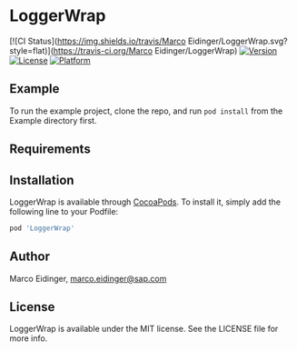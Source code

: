# LoggerWrap

[![CI Status](https://img.shields.io/travis/Marco Eidinger/LoggerWrap.svg?style=flat)](https://travis-ci.org/Marco Eidinger/LoggerWrap)
[![Version](https://img.shields.io/cocoapods/v/LoggerWrap.svg?style=flat)](https://cocoapods.org/pods/LoggerWrap)
[![License](https://img.shields.io/cocoapods/l/LoggerWrap.svg?style=flat)](https://cocoapods.org/pods/LoggerWrap)
[![Platform](https://img.shields.io/cocoapods/p/LoggerWrap.svg?style=flat)](https://cocoapods.org/pods/LoggerWrap)

## Example

To run the example project, clone the repo, and run `pod install` from the Example directory first.

## Requirements

## Installation

LoggerWrap is available through [CocoaPods](https://cocoapods.org). To install
it, simply add the following line to your Podfile:

```ruby
pod 'LoggerWrap'
```

## Author

Marco Eidinger, marco.eidinger@sap.com

## License

LoggerWrap is available under the MIT license. See the LICENSE file for more info.
